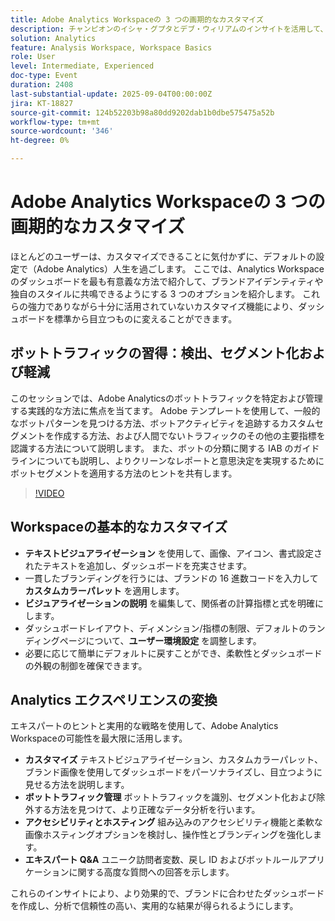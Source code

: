 ```yaml
---
title: Adobe Analytics Workspaceの 3 つの画期的なカスタマイズ
description: チャンピオンのイシャ・グプタとデブ・ウィリアムのインサイトを活用して、ダッシュボードのブランディング、ユニーク訪問者 ID の設定、Adobe Analyticsでのボットトラフィックの対策を行う方法を説明します。
solution: Analytics
feature: Analysis Workspace, Workspace Basics
role: User
level: Intermediate, Experienced
doc-type: Event
duration: 2408
last-substantial-update: 2025-09-04T00:00:00Z
jira: KT-18827
source-git-commit: 124b52203b98a80dd9202dab1b0dbe575475a52b
workflow-type: tm+mt
source-wordcount: '346'
ht-degree: 0%

---
```



# Adobe Analytics Workspaceの 3 つの画期的なカスタマイズ

ほとんどのユーザーは、カスタマイズできることに気付かずに、デフォルトの設定で（Adobe Analytics）人生を過ごします。 ここでは、Analytics Workspace のダッシュボードを最も有意義な方法で紹介して、ブランドアイデンティティや独自のスタイルに共鳴できるようにする 3 つのオプションを紹介します。 これらの強力でありながら十分に活用されていないカスタマイズ機能により、ダッシュボードを標準から目立つものに変えることができます。

## ボットトラフィックの習得：検出、セグメント化および軽減

このセッションでは、Adobe Analyticsのボットトラフィックを特定および管理する実践的な方法に焦点を当てます。 Adobe テンプレートを使用して、一般的なボットパターンを見つける方法、ボットアクティビティを追跡するカスタムセグメントを作成する方法、および人間でないトラフィックのその他の主要指標を認識する方法について説明します。 また、ボットの分類に関する IAB のガイドラインについても説明し、よりクリーンなレポートと意思決定を実現するためにボットセグメントを適用する方法のヒントを共有します。

>[!VIDEO](https://video.tv.adobe.com/v/3471123/?learn=on&enablevpops)

## Workspaceの基本的なカスタマイズ

* **テキストビジュアライゼーション** を使用して、画像、アイコン、書式設定されたテキストを追加し、ダッシュボードを充実させます。
* 一貫したブランディングを行うには、ブランドの 16 進数コードを入力して **カスタムカラーパレット** を適用します。
* **ビジュアライゼーションの説明** を編集して、関係者の計算指標と式を明確にします。
* ダッシュボードレイアウト、ディメンション/指標の制限、デフォルトのランディングページについて、**ユーザー環境設定** を調整します。
* 必要に応じて簡単にデフォルトに戻すことができ、柔軟性とダッシュボードの外観の制御を確保できます。

## Analytics エクスペリエンスの変換

エキスパートのヒントと実用的な戦略を使用して、Adobe Analytics Workspaceの可能性を最大限に活用します。

* **カスタマイズ** テキストビジュアライゼーション、カスタムカラーパレット、ブランド画像を使用してダッシュボードをパーソナライズし、目立つように見せる方法を説明します。
* **ボットトラフィック管理** ボットトラフィックを識別、セグメント化および除外する方法を見つけて、より正確なデータ分析を行います。
* **アクセシビリティとホスティング** 組み込みのアクセシビリティ機能と柔軟な画像ホスティングオプションを検討し、操作性とブランディングを強化します。
* **エキスパート Q&amp;A** ユニーク訪問者変数、戻し ID およびボットルールアプリケーションに関する高度な質問への回答を示します。

これらのインサイトにより、より効果的で、ブランドに合わせたダッシュボードを作成し、分析で信頼性の高い、実用的な結果が得られるようにします。
